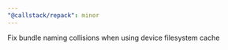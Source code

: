 ```yaml
---
"@callstack/repack": minor
---
```


Fix bundle naming collisions when using device filesystem cache
